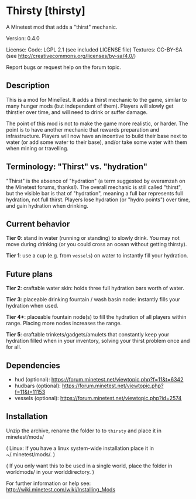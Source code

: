 Thirsty [thirsty]
=================

A Minetest mod that adds a "thirst" mechanic.

Version: 0.4.0

License:
  Code: LGPL 2.1 (see included LICENSE file)
  Textures: CC-BY-SA (see http://creativecommons.org/licenses/by-sa/4.0/)

Report bugs or request help on the forum topic.

Description
-----------

This is a mod for MineTest. It adds a thirst mechanic to the
game, similar to many hunger mods (but independent of them).
Players will slowly get thirstier over time, and will need to
drink or suffer damage.

The point of this mod is not to make the game more realistic,
or harder. The point is to have another mechanic that rewards
preparation and infrastructure. Players will now have an incentive
to build their base next to water (or add some water to their base),
and/or take some water with them when mining or travelling.

Terminology: "Thirst" vs. "hydration"
-------------------------------------

"Thirst" is the absence of "hydration" (a term suggested by
everamzah on the Minetest forums, thanks!). The overall mechanic
is still called "thirst", but the visible bar is that of
"hydration", meaning a full bar represents full hydration, not full
thirst. Players lose hydration (or "hydro points") over time, and
gain hydration when drinking.

Current behavior
----------------

**Tier 0**: stand in water (running or standing) to slowly drink.
You may not move during drinking (or you could cross an ocean without
getting thirsty).

**Tier 1**: use a cup (e.g. from `vessels`) on water to instantly fill
your hydration.

Future plans
------------

**Tier 2**: craftable water skin: holds three full hydration bars worth
of water.

**Tier 3**: placeable drinking fountain / wash basin node: instantly
fills your hydration when used.

**Tier 4+**: placeable fountain node(s) to fill the hydration of all
players within range. Placing more nodes increases the range.

**Tier 5**: craftable trinkets/gadgets/amulets that constantly keep your
hydration filled when in your inventory, solving your thirst problem
once and for all.

Dependencies
------------
* hud (optional): https://forum.minetest.net/viewtopic.php?f=11&t=6342
* hudbars (optional): https://forum.minetest.net/viewtopic.php?f=11&t=11153
* vessels (optional): https://forum.minetest.net/viewtopic.php?id=2574

Installation
------------

Unzip the archive, rename the folder to to `thirsty` and
place it in minetest/mods/

(  Linux: If you have a linux system-wide installation place
    it in ~/.minetest/mods/.  )

(  If you only want this to be used in a single world, place
    the folder in worldmods/ in your worlddirectory.  )

For further information or help see:
http://wiki.minetest.com/wiki/Installing_Mods
